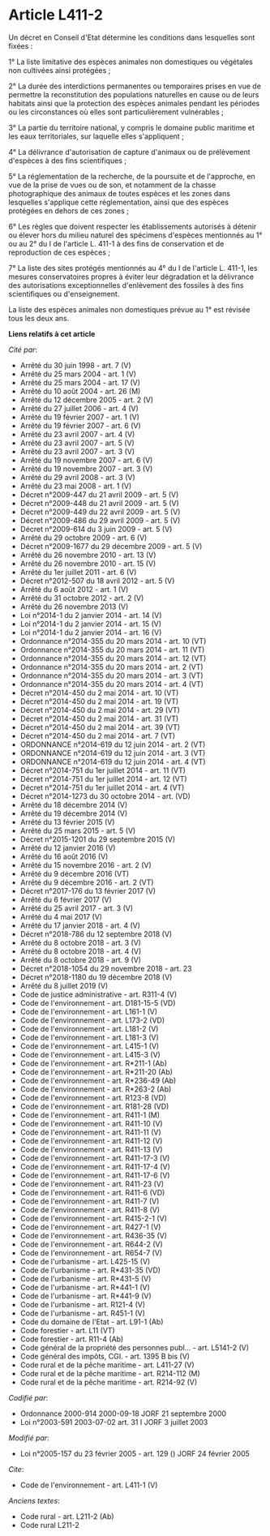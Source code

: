 # Article L411-2

Un décret en Conseil d'Etat détermine les conditions dans lesquelles sont fixées :

1° La liste limitative des espèces animales non domestiques ou végétales non cultivées ainsi protégées ;

2° La durée des interdictions permanentes ou temporaires prises en vue de permettre la reconstitution des populations
naturelles en cause ou de leurs habitats ainsi que la protection des espèces animales pendant les périodes ou les
circonstances où elles sont particulièrement vulnérables ;

3° La partie du territoire national, y compris le domaine public maritime et les eaux territoriales, sur laquelle elles
s'appliquent ;

4° La délivrance d'autorisation de capture d'animaux ou de prélèvement d'espèces à des fins scientifiques ;

5° La réglementation de la recherche, de la poursuite et de l'approche, en vue de la prise de vues ou de son, et notamment de
la chasse photographique des animaux de toutes espèces et les zones dans lesquelles s'applique cette réglementation, ainsi
que des espèces protégées en dehors de ces zones ;

6° Les règles que doivent respecter les établissements autorisés à détenir ou élever hors du milieu naturel des spécimens
d'espèces mentionnés au 1° ou au 2° du I de l'article L. 411-1 à des fins de conservation et de reproduction de ces espèces ;

7° La liste des sites protégés mentionnés au 4° du I de l'article L. 411-1, les mesures conservatoires propres à éviter leur
dégradation et la délivrance des autorisations exceptionnelles d'enlèvement des fossiles à des fins scientifiques ou
d'enseignement.

La liste des espèces animales non domestiques prévue au 1° est révisée tous les deux ans.

**Liens relatifs à cet article**

_Cité par_:

  - Arrêté du 30 juin 1998 - art. 7 (V)
  - Arrêté du 25 mars 2004 - art. 1 (V)
  - Arrêté du 25 mars 2004 - art. 17 (V)
  - Arrêté du 10 août 2004 - art. 26 (M)
  - Arrêté du 12 décembre 2005 - art. 2 (V)
  - Arrêté du 27 juillet 2006 - art. 4 (V)
  - Arrêté du 19 février 2007 - art. 1 (V)
  - Arrêté du 19 février 2007 - art. 6 (V)
  - Arrêté du 23 avril 2007 - art. 4 (V)
  - Arrêté du 23 avril 2007 - art. 5 (V)
  - Arrêté du 23 avril 2007 - art. 3 (V)
  - Arrêté du 19 novembre 2007 - art. 6 (V)
  - Arrêté du 19 novembre 2007 - art. 3 (V)
  - Arrêté du 29 avril 2008 - art. 3 (V)
  - Arrêté du 23 mai 2008 - art. 1 (V)
  - Décret n°2009-447 du 21 avril 2009 - art. 5 (V)
  - Décret n°2009-448 du 21 avril 2009 - art. 5 (V)
  - Décret n°2009-449 du 22 avril 2009 - art. 5 (V)
  - Décret n°2009-486 du 29 avril 2009 - art. 5 (V)
  - Décret n°2009-614 du 3 juin 2009 - art. 5 (V)
  - Arrêté du 29 octobre 2009 - art. 6 (V)
  - Décret n°2009-1677 du 29 décembre 2009 - art. 5 (V)
  - Arrêté du 26 novembre 2010 - art. 13 (V)
  - Arrêté du 26 novembre 2010 - art. 15 (V)
  - Arrêté du 1er juillet 2011 - art. 6 (V)
  - Décret n°2012-507 du 18 avril 2012 - art. 5 (V)
  - Arrêté du 6 août 2012 - art. 1 (V)
  - Arrêté du 31 octobre 2012 - art. 2 (V)
  - Arrêté du 26 novembre 2013 (V)
  - Loi n°2014-1 du 2 janvier 2014 - art. 14 (V)
  - Loi n°2014-1 du 2 janvier 2014 - art. 15 (V)
  - Loi n°2014-1 du 2 janvier 2014 - art. 16 (V)
  - Ordonnance n°2014-355 du 20 mars 2014 - art. 10 (VT)
  - Ordonnance n°2014-355 du 20 mars 2014 - art. 11 (VT)
  - Ordonnance n°2014-355 du 20 mars 2014 - art. 12 (VT)
  - Ordonnance n°2014-355 du 20 mars 2014 - art. 2 (VT)
  - Ordonnance n°2014-355 du 20 mars 2014 - art. 3 (VT)
  - Ordonnance n°2014-355 du 20 mars 2014 - art. 4 (VT)
  - Décret n°2014-450 du 2 mai 2014 - art. 10 (VT)
  - Décret n°2014-450 du 2 mai 2014 - art. 19 (VT)
  - Décret n°2014-450 du 2 mai 2014 - art. 29 (VT)
  - Décret n°2014-450 du 2 mai 2014 - art. 31 (VT)
  - Décret n°2014-450 du 2 mai 2014 - art. 39 (VT)
  - Décret n°2014-450 du 2 mai 2014 - art. 7 (VT)
  - ORDONNANCE n°2014-619 du 12 juin 2014 - art. 2 (VT)
  - ORDONNANCE n°2014-619 du 12 juin 2014 - art. 3 (VT)
  - ORDONNANCE n°2014-619 du 12 juin 2014 - art. 4 (VT)
  - Décret n°2014-751 du 1er juillet 2014 - art. 11 (VT)
  - Décret n°2014-751 du 1er juillet 2014 - art. 12 (VT)
  - Décret n°2014-751 du 1er juillet 2014 - art. 4 (VT)
  - Décret n°2014-1273 du 30 octobre 2014 - art. (VD)
  - Arrêté du 18 décembre 2014 (V)
  - Arrêté du 19 décembre 2014 (V)
  - Arrêté du 13 février 2015 (V)
  - Arrêté du 25 mars 2015 - art. 5 (V)
  - Décret n°2015-1201 du 29 septembre 2015 (V)
  - Arrêté du 12 janvier 2016 (V)
  - Arrêté du 16 août 2016 (V)
  - Arrêté du 15 novembre 2016 - art. 2 (V)
  - Arrêté du 9 décembre 2016 (VT)
  - Arrêté du 9 décembre 2016 - art. 2 (VT)
  - Décret n°2017-176 du 13 février 2017 (V)
  - Arrêté du 6 février 2017 (V)
  - Arrêté du 25 avril 2017 - art. 3 (V)
  - Arrêté du 4 mai 2017 (V)
  - Arrêté du 17 janvier 2018 - art. 4 (V)
  - Décret n°2018-786 du 12 septembre 2018 (V)
  - Arrêté du 8 octobre 2018 - art. 3 (V)
  - Arrêté du 8 octobre 2018 - art. 4 (V)
  - Arrêté du 8 octobre 2018 - art. 9 (V)
  - Décret n°2018-1054 du 29 novembre 2018 - art. 23
  - Décret n°2018-1180 du 19 décembre 2018 (V)
  - Arrêté du 8 juillet 2019 (V)
  - Code de justice administrative - art. R311-4 (V)
  - Code de l'environnement - art. D181-15-5 (VD)
  - Code de l'environnement - art. L161-1 (V)
  - Code de l'environnement - art. L173-2 (VD)
  - Code de l'environnement - art. L181-2 (V)
  - Code de l'environnement - art. L181-3 (V)
  - Code de l'environnement - art. L415-1 (V)
  - Code de l'environnement - art. L415-3 (V)
  - Code de l'environnement - art. R*211-1 (Ab)
  - Code de l'environnement - art. R*211-20 (Ab)
  - Code de l'environnement - art. R*236-49 (Ab)
  - Code de l'environnement - art. R*263-2 (Ab)
  - Code de l'environnement - art. R123-8 (VD)
  - Code de l'environnement - art. R181-28 (VD)
  - Code de l'environnement - art. R411-1 (M)
  - Code de l'environnement - art. R411-10 (V)
  - Code de l'environnement - art. R411-11 (V)
  - Code de l'environnement - art. R411-12 (V)
  - Code de l'environnement - art. R411-13 (V)
  - Code de l'environnement - art. R411-17-3 (V)
  - Code de l'environnement - art. R411-17-4 (V)
  - Code de l'environnement - art. R411-17-6 (V)
  - Code de l'environnement - art. R411-23 (V)
  - Code de l'environnement - art. R411-6 (VD)
  - Code de l'environnement - art. R411-7 (V)
  - Code de l'environnement - art. R411-8 (V)
  - Code de l'environnement - art. R415-2-1 (V)
  - Code de l'environnement - art. R427-1 (V)
  - Code de l'environnement - art. R436-35 (V)
  - Code de l'environnement - art. R644-2 (V)
  - Code de l'environnement - art. R654-7 (V)
  - Code de l'urbanisme - art. L425-15 (V)
  - Code de l'urbanisme - art. R*431-35 (VD)
  - Code de l'urbanisme - art. R*431-5 (V)
  - Code de l'urbanisme - art. R*441-1 (V)
  - Code de l'urbanisme - art. R*441-9 (V)
  - Code de l'urbanisme - art. R121-4 (V)
  - Code de l'urbanisme - art. R451-1 (V)
  - Code du domaine de l'Etat - art. L91-1 (Ab)
  - Code forestier - art. L11 (VT)
  - Code forestier - art. R11-4 (Ab)
  - Code général de la propriété des personnes publ... - art. L5141-2 (V)
  - Code général des impôts, CGI. - art. 1395 B bis (V)
  - Code rural et de la pêche maritime - art. L411-27 (V)
  - Code rural et de la pêche maritime - art. R214-112 (M)
  - Code rural et de la pêche maritime - art. R214-92 (V)

_Codifié par_:

  - Ordonnance 2000-914 2000-09-18 JORF 21 septembre 2000
  - Loi n°2003-591 2003-07-02 art. 31 I JORF 3 juillet 2003

_Modifié par_:

  - Loi n°2005-157 du 23 février 2005 - art. 129 () JORF 24 février 2005

_Cite_:

  - Code de l'environnement - art. L411-1 (V)

_Anciens textes_:

  - Code rural - art. L211-2 (Ab)
  - Code rural L211-2
